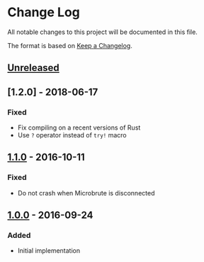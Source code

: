 # Change Log
All notable changes to this project will be documented in this file.

The format is based on [Keep a Changelog](http://keepachangelog.com/).

## [Unreleased]

## [1.2.0] - 2018-06-17
### Fixed
- Fix compiling on a recent versions of Rust
- Use `?` operator instead of `try!` macro

## [1.1.0] - 2016-10-11
### Fixed
- Do not crash when Microbrute is disconnected

## [1.0.0] - 2016-09-24
### Added
- Initial implementation

[Unreleased]: https://github.com/jmatraszek/microbrust/compare/v1.0.0...HEAD
[1.1.0]: https://github.com/jmatraszek/microbrust/compare/v1.0.0...v1.1.0
[1.0.0]: https://github.com/jmatraszek/microbrust/compare/2511e80...v1.0.0
